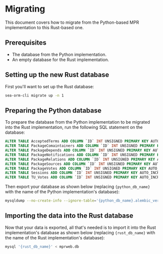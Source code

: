 # Migrating
This document covers how to migrate from the Python-based MPR implementation to this Rust-based one.

## Prerequisites
- The database from the Python implementation.
- An empty database for the Rust implementation.

## Setting up the new Rust database
First you'll want to set up the Rust database:

```sh
sea-orm-cli migrate up -n 1
```

## Preparing the Python database
To prepare the database from the Python implementation to be migrated into the Rust implementation, run the following SQL statement on the database:

```sql
ALTER TABLE AcceptedTerms ADD COLUMN `ID` INT UNSIGNED PRIMARY KEY AUTO_INCREMENT FIRST;
ALTER TABLE PackageComaintainers ADD COLUMN `ID` INT UNSIGNED PRIMARY KEY AUTO_INCREMENT FIRST;
ALTER TABLE PackageDepends ADD COLUMN `ID` INT UNSIGNED PRIMARY KEY AUTO_INCREMENT FIRST;
ALTER TABLE PackageNotifications ADD COLUMN `ID` INT UNSIGNED PRIMARY KEY AUTO_INCREMENT FIRST;
ALTER TABLE PackageRelations ADD COLUMN `ID` INT UNSIGNED PRIMARY KEY AUTO_INCREMENT FIRST;
ALTER TABLE PackageSources ADD COLUMN `ID` INT UNSIGNED PRIMARY KEY AUTO_INCREMENT FIRST;
ALTER TABLE PackageVotes ADD COLUMN `ID` INT UNSIGNED PRIMARY KEY AUTO_INCREMENT FIRST;
ALTER TABLE Sessions ADD COLUMN `ID` INT UNSIGNED PRIMARY KEY AUTO_INCREMENT FIRST;
ALTER TABLE TU_Votes ADD COLUMN `ID` INT UNSIGNED PRIMARY KEY AUTO_INCREMENT FIRST;
```

Then export your database as shown below (replacing `{python_db_name}` with the name of the Python implementation's database):

```sh
mysqldump --no-create-info --ignore-table='{python_db_name}.alembic_version' '{python_db_name}' > mprweb.db
```

## Importing the data into the Rust database
Now that your data is exported, all that's needed is to import it into the Rust implementation's database as shown below (replacing `{rust_db_name}` with the name of the Rust implementation's database):

```sh
mysql '{rust_db_name}' < mprweb.db
```